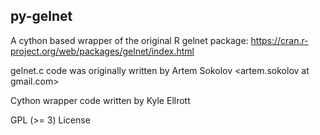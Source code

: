 
py-gelnet
---------

A cython based wrapper of the original R gelnet package:
https://cran.r-project.org/web/packages/gelnet/index.html

gelnet.c code was originally written by Artem Sokolov <artem.sokolov at gmail.com>

Cython wrapper code written by Kyle Ellrott <kellrott at gmail.com>

GPL (>= 3) License
